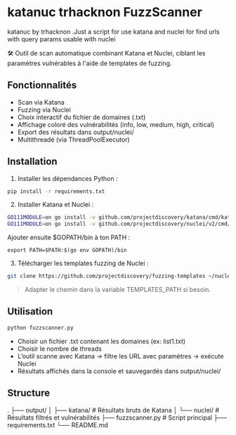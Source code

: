 # katanuc trhacknon FuzzScanner
katanuc by trhacknon .Just a script for use katana and nuclei for find urls with query params usable with nuclei

🛠️ Outil de scan automatique combinant Katana et Nuclei, ciblant les paramètres vulnérables à l'aide de templates de fuzzing.

## Fonctionnalités

- Scan via Katana
- Fuzzing via Nuclei
- Choix interactif du fichier de domaines (.txt)
- Affichage coloré des vulnérabilités (info, low, medium, high, critical)
- Export des résultats dans output/nuclei/
- Multithreadé (via ThreadPoolExecutor)

## Installation

1. Installer les dépendances Python :

```bash
pip install -r requirements.txt
```

2. Installer Katana et Nuclei :

```bash
GO111MODULE=on go install -v github.com/projectdiscovery/katana/cmd/katana@latest
GO111MODULE=on go install -v github.com/projectdiscovery/nuclei/v2/cmd/nuclei@latest
```

Ajouter ensuite $GOPATH/bin à ton PATH :

```
export PATH=$PATH:$(go env GOPATH)/bin
```

3. Télécharger les templates fuzzing de Nuclei :

```bash
git clone https://github.com/projectdiscovery/fuzzing-templates ~/nuclei-templates-fuzzing
```

> Adapter le chemin dans la variable TEMPLATES_PATH si besoin.

## Utilisation

```bash
python fuzzscanner.py
```

- Choisir un fichier .txt contenant les domaines (ex: list1.txt)
- Choisir le nombre de threads
- L’outil scanne avec Katana → filtre les URL avec paramètres → exécute Nuclei
- Résultats affichés dans la console et sauvegardés dans output/nuclei/

## Structure

.
├── output/
│   ├── katana/       # Résultats bruts de Katana
│   └── nuclei/       # Résultats filtrés et vulnérabilités
├── fuzzscanner.py    # Script principal
├── requirements.txt
└── README.md

